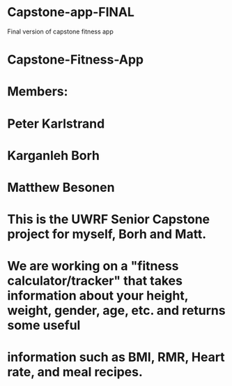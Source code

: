 # Capstone-app-FINAL
Final version of capstone fitness app

# Capstone-Fitness-App


# Members:
# Peter Karlstrand
# Karganleh Borh
# Matthew Besonen


# This is the UWRF Senior Capstone project for myself, Borh and Matt.
# We are working on a "fitness calculator/tracker" that takes information about your height, weight, gender, age, etc. and returns some useful 
# information such as BMI, RMR, Heart rate, and meal recipes.
